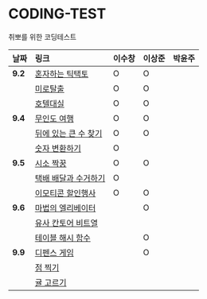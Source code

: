 # CODING-TEST
취뽀를 위한 코딩테스트




| 날짜 | 링크 | 이수창 | 이상준 | 박윤주 | 
| :----------|:----------|:----------| :----------| :----------|
| **9.2**| [혼자하는 틱택토](https://school.programmers.co.kr/learn/courses/30/lessons/160585)| O | O | |
| | [미로탈출](https://school.programmers.co.kr/learn/courses/30/lessons/159993) | O | O | |
| | [호텔대실](https://school.programmers.co.kr/learn/courses/30/lessons/155651) | O | O | |
| **9.4**| [무인도 여행](https://school.programmers.co.kr/learn/courses/30/lessons/154540)| O | O | |
| | [뒤에 있는 큰 수 찾기](https://school.programmers.co.kr/learn/courses/30/lessons/154539) | O | O | |
| | [숫자 변환하기](https://school.programmers.co.kr/learn/courses/30/lessons/154538) | O | | |
| **9.5**| [시소 짝꿍](https://school.programmers.co.kr/learn/courses/30/lessons/152996)| O | O | |
| | [택배 배달과 수거하기](https://school.programmers.co.kr/learn/courses/30/lessons/150369) | O | | |
| | [이모티콘 할인행사](https://school.programmers.co.kr/learn/courses/30/lessons/150368)| O | O | |
| **9.6**| [마법의 엘리베이터](https://school.programmers.co.kr/learn/courses/30/lessons/148653)| | O | |
| | [유사 칸토어 비트열](https://school.programmers.co.kr/learn/courses/30/lessons/148652) | | |
| | [테이블 해시 함수](https://school.programmers.co.kr/learn/courses/30/lessons/147354) | | O | |
| **9.9**| [디펜스 게임](https://school.programmers.co.kr/learn/courses/30/lessons/142085) | | O | |
| | [점 찍기](https://school.programmers.co.kr/learn/courses/30/lessons/140107) | | |
| | [귤 고르기](https://school.programmers.co.kr/learn/courses/30/lessons/138476) | | | |

